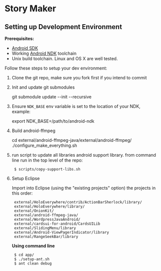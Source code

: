 Story Maker
=====

## Setting up Development Environment

**Prerequisites:**

* [Android SDK](https://developer.android.com/sdk/installing/index.html)
* Working [Android NDK](https://developer.android.com/tools/sdk/ndk/index.html) toolchain
* Unix build toolchain.  Linux and OS X are well tested.

Follow these steps to setup your dev environment:

1. Clone the git repo, make sure you fork first if you intend to commit

1. Init and update git submodules

    git submodule update --init --recursive

1. Ensure `NDK_BASE` env variable is set to the location of your NDK, example:

    export NDK_BASE=/path/to/android-ndk

1. Build android-ffmpeg

    cd external/android-ffmpeg-java/external/android-ffmpeg/
    ./configure_make_everything.sh

1. run script to update all libraries android support library.  from command line run in the top level of the repo:

        $ scripts/copy-support-libs.sh

1. Setup Eclipse

    Import into Eclipse (using the "existing projects" option) the projects in this order:

        external/HoloEverywhere/contrib/ActionBarSherlock/library/
        external/HoloEverywhere/library/
        external/OnionKit/
        external/android-ffmpeg-java/
        external/WordpressJavaAndroid/
        external/cardsui-for-android/CardsUILib
        external/SlidingMenu/library
        external/Android-ViewPagerIndicator/library
        external/RangeSeekBar/library


   **Using command line**

        $ cd app/
        $ ./setup-ant.sh
        $ ant clean debug

